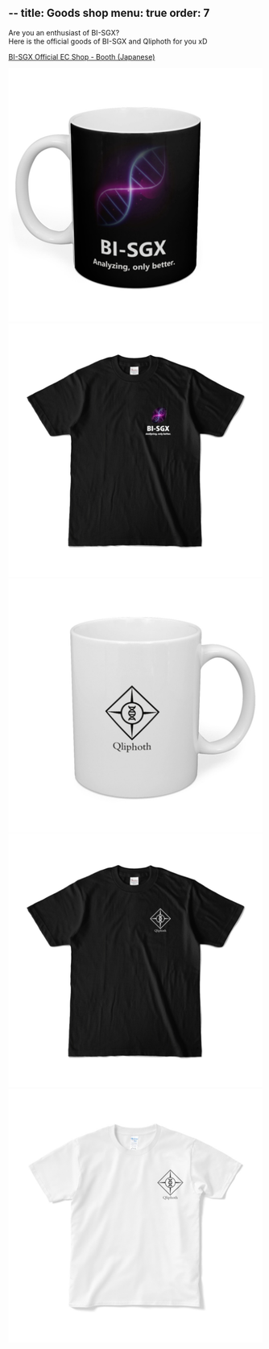 --
title: Goods shop
menu: true
order: 7
---

Are you an enthusiast of BI-SGX?  
Here is the official goods of BI-SGX and Qliphoth for you xD

[BI-SGX Official EC Shop - Booth (Japanese)](https://bi-sgx.booth.pm/)

![photo](/assets/img/goods1.jpg)![photo](/assets/img/goods2.jpg) 
![photo](/assets/img/goods3.jpg)![photo](/assets/img/goods4.jpg) 
![photo](/assets/img/goods5.jpg) 

